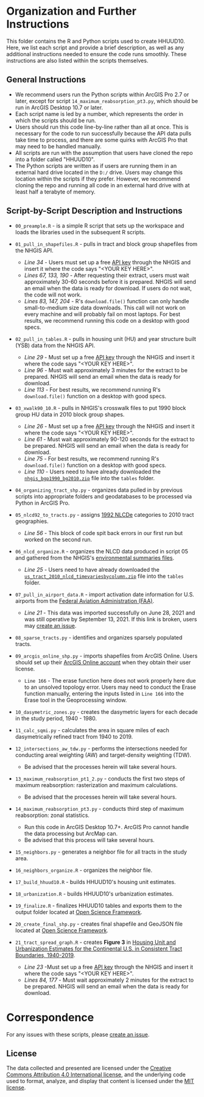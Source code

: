 # Organization and Further Instructions
This folder contains the R and Python scripts used to create HHUUD10. Here, we list each script and provide a brief description, as well as any additional instructions needed to ensure the code runs smoothly. These instructions are also listed within the scripts themselves. 

## General Instructions

- We recommend users run the Python scripts within ArcGIS Pro 2.7 or later, except for script `14_maximum_reabsorption_pt3.py`, which should be run in ArcGIS Desktop 10.7 or later. 
- Each script name is led by a number, which represents the order in which the scripts should be run. 
- Users should run this code line-by-line rather than all at once. This is necessary for the code to run successfully because the API data pulls take time to process, and there are some quirks with ArcGIS Pro that may need to be handled manually. 
- All scripts are run with the assumption that users have cloned the repo into a folder called "HHUUD10".
- The Python scripts are written as if users are running them in an external hard drive located in the `D:/` drive. Users may change this location within the scripts if they prefer. However, we recommend cloning the repo and running all code in an external hard drive with at least half a terabyte of memory.

## Script-by-Script Description and Instructions
- `00_preample.R` - is a simple R script that sets up the workspace and loads the libraries used in the subsequent R scripts.

- `01_pull_in_shapefiles.R` - pulls in tract and block group shapefiles from the NHGIS API.
  - *Line 34* - Users must set up a free [API key](https://account.ipums.org/api_keys) through the NHGIS and insert it where the code says "\<YOUR KEY HERE\>".
  - *Lines 67, 133, 190* - After requesting their extract, users must wait approximately 30-60 seconds before it is prepared. NHGIS will send an email when the data is ready for download. If users do not wait, the code will not work.
  - *Lines 83, 147, 204* - R's `download.file()` function can only handle small-to-medium size data downloads. This call will not work on every machine and will probably fail on most laptops. For best results, we recommend running this code on a desktop with good specs.

- `02_pull_in_tables.R` - pulls in housing unit (HU) and year structure built (YSB) data from the NHGIS API.
  - *Line 29* - Must set up a free [API key](https://account.ipums.org/api_keys) through the NHGIS and insert it where the code says "\<YOUR KEY HERE\>".
  - *Line 96* -  Must wait approximately 3 minutes for the extract to be prepared. NHGIS will send an email when the data is ready for download.
  -  *Line 113* - For best results, we recommend running R's `download.file()` function on a desktop with good specs.

- `03_xwalk90_10.R` - pulls in NHGIS's crosswalk files to put 1990 block group HU data in 2010 block group shapes.
  - *Line 26* - Must set up a free [API key](https://account.ipums.org/api_keys) through the NHGIS and insert it where the code says "\<YOUR KEY HERE\>".
  - *Line 61* - Must wait approximately 90-120 seconds for the extract to be prepared. NHGIS will send an email when the data is ready for download.
  -  *Line 75* - For best results, we recommend running R's `download.file()` function on a desktop with good specs.
  -  *Line 110* - Users need to have already downloaded the [`nhgis_bgp1990_bg2010.zip`](https://data2.nhgis.org/crosswalks/nhgis_bgp1990_bg2010.zip) file into the `tables` folder.

- `04_organizing_tract_shp.py` - organizes data pulled in by previous scripts into appropriate folders and geodatabases to be processed via Python in ArcGIS Pro.

- `05_nlcd92_to_tracts.py` - assigns [1992 NLCDe](https://water.usgs.gov/GIS/metadata/usgswrd/XML/nlcde92.xml#stdorder) categories to 2010 tract geographies.
  - *Line 56* - This block of code spit back errors in our first run but worked on the second run.

- `06_nlcd_organize.R` - organizes the NLCD data produced in script 05 and gathered from the NHGIS's [environmental summaries files](https://www.nhgis.org/user-resources/environmental-summaries).
  - *Line 25* - Users need to have already downloaded the [`us_tract_2010_nlcd_timevariesbycolumn.zip`](https://data2.nhgis.org/environmental/us_tract_2010_nlcd_timevariesbycolumn.zip) file into the `tables` folder.

- `07_pull_in_airport_data.R` - import activation date information for U.S. airports from the [Federal Aviation Administration (FAA)](https://www.faa.gov/airports/airport_safety/airportdata_5010/).
  - *Line 21* - This data was imported successfully on June 28, 2021 and was still operative by September 13, 2021. If this link is broken, users may [create an issue](https://github.com/[removed]/HHUUD10/issues).

- `08_sparse_tracts.py` - identifies and organizes sparsely populated tracts.

- `09_arcgis_online_shp.py` - imports shapefiles from ArcGIS Online. Users should set up their [ArcGIS Online account](https://doc.arcgis.com/en/arcgis-online/get-started/create-account.htm) when they obtain their user license.
  - `Line 166` - The erase function here does not work properly here due to an unsolved topology error. Users may need to conduct the Erase function manually, entering the inputs listed in `Line 166` into the Erase tool in the Geoprocessing window.

- `10_dasymetric_zones.py` - creates the dasymetric layers for each decade in the study period, 1940 - 1980.

- `11_calc_sqmi.py` - calculates the area in square miles of each dasymetrically refined tract  from 1940 to 2019.

- `12_intersections_aw_tdw.py` - performs the intersections needed for conducting areal weighting (AW) and target-density weighting (TDW).
  - Be advised that the processes herein will take several hours.

- `13_maximum_reabsorption_pt1_2.py` - conducts the first two steps of maximum reabsorption: rasterization and maximum calculations.
  - Be advised that the processes herein will take several hours.

- `14_maximum_reabsorption_pt3.py` - conducts third step of maximum reabsorption: zonal statistics.
  - Run this code in ArcGIS Desktop 10.7+. ArcGIS Pro cannot handle the data processing but ArcMap can.
  - Be advised that this process will take several hours.

- `15_neighbors.py` - generates a neighbor file for all tracts in the study area.

- `16_neighbors_organize.R` - organizes the neighbor file.

- `17_build_hhuud10.R` - builds HHUUD10's housing unit estimates.

- `18_urbanization.R` - builds HHUUD10's urbanization estimates.

- `19_finalize.R` - finalizes HHUUD10 tables and exports them to the output folder located at [Open Science Framework](https://osf.io/fzv5e/).

- `20_create_final_shp.py` - creates final shapefile and GeoJSON file located at [Open Science Framework](https://osf.io/fzv5e/).

- `21_tract_spread_graph.R` - creates **Figure 3** in [Housing Unit and Urbanization Estimates for the Continental U.S. in Consistent Tract Boundaries, 1940-2019](https://osf.io/fzv5e/).
  - *Line 23* -Must set up a free [API key](https://account.ipums.org/api_keys) through the NHGIS and insert it where the code says "\<YOUR KEY HERE\>".
  - *Lines 84, 177* - Must wait approximately 2 minutes for the extract to be prepared. NHGIS will send an email when the data is ready for download.

# Correspondence
For any issues with these scripts, please [create an issue](https://github.com/[removed]/HHUUD10/issues).

## License
The data collected and presented are licensed under the [Creative Commons Attribution 4.0 International license](https://creativecommons.org/licenses/by/4.0/), and the underlying code used to format, analyze, and display that content is licensed under the [MIT license](http://opensource.org/licenses/mit-license.php).

